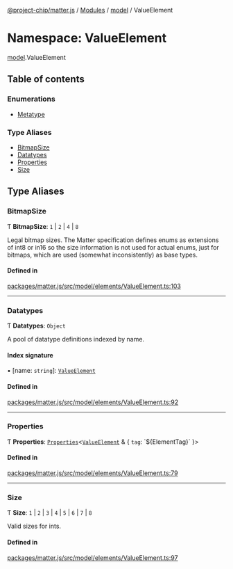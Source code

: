 [@project-chip/matter.js](../README.md) / [Modules](../modules.md) / [model](model.md) / ValueElement

# Namespace: ValueElement

[model](model.md).ValueElement

## Table of contents

### Enumerations

- [Metatype](../enums/model.ValueElement.Metatype.md)

### Type Aliases

- [BitmapSize](model.ValueElement.md#bitmapsize)
- [Datatypes](model.ValueElement.md#datatypes)
- [Properties](model.ValueElement.md#properties)
- [Size](model.ValueElement.md#size)

## Type Aliases

### BitmapSize

Ƭ **BitmapSize**: ``1`` \| ``2`` \| ``4`` \| ``8``

Legal bitmap sizes.  The Matter specification defines enums as extensions of int8 or in16 so the size information
is not used for actual enums, just for bitmaps, which are used (somewhat inconsistently) as base types.

#### Defined in

[packages/matter.js/src/model/elements/ValueElement.ts:103](https://github.com/project-chip/matter.js/blob/5f71eedebdb9fa54338bde320c311bb359b7455d/packages/matter.js/src/model/elements/ValueElement.ts#L103)

___

### Datatypes

Ƭ **Datatypes**: `Object`

A pool of datatype definitions indexed by name.

#### Index signature

▪ [name: `string`]: [`ValueElement`](model.md#valueelement)

#### Defined in

[packages/matter.js/src/model/elements/ValueElement.ts:92](https://github.com/project-chip/matter.js/blob/5f71eedebdb9fa54338bde320c311bb359b7455d/packages/matter.js/src/model/elements/ValueElement.ts#L92)

___

### Properties

Ƭ **Properties**: [`Properties`](model.BaseElement.md#properties)\<[`ValueElement`](model.md#valueelement) & \{ `tag`: \`$\{ElementTag}\`  }\>

#### Defined in

[packages/matter.js/src/model/elements/ValueElement.ts:79](https://github.com/project-chip/matter.js/blob/5f71eedebdb9fa54338bde320c311bb359b7455d/packages/matter.js/src/model/elements/ValueElement.ts#L79)

___

### Size

Ƭ **Size**: ``1`` \| ``2`` \| ``3`` \| ``4`` \| ``5`` \| ``6`` \| ``7`` \| ``8``

Valid sizes for ints.

#### Defined in

[packages/matter.js/src/model/elements/ValueElement.ts:97](https://github.com/project-chip/matter.js/blob/5f71eedebdb9fa54338bde320c311bb359b7455d/packages/matter.js/src/model/elements/ValueElement.ts#L97)
